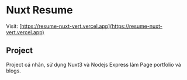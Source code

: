 # Nuxt Resume

Visit: [https://resume-nuxt-vert.vercel.app](https://resume-nuxt-vert.vercel.app)
<br />

## Project

Project cá nhân, sử dụng Nuxt3 và Nodejs Express làm Page portfolio và blogs.
